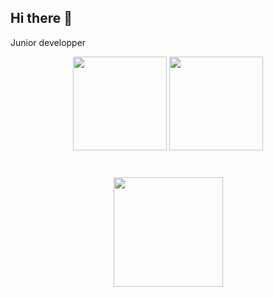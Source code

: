 ## Hi there 👋

<!--
**xSaberZ81/xSaberZ81** is a ✨ _special_ ✨ repository because its `README.md` (this file) appears on your GitHub profile.

Here are some ideas to get you started:

- 🔭 I’m currently working on ...
- 🌱 I’m currently learning ...
- 👯 I’m looking to collaborate on ...
- 🤔 I’m looking for help with ...
- 💬 Ask me about ...
- 📫 How to reach me: ...
- 😄 Pronouns: ...
- ⚡ Fun fact: ...
-->

Junior developper

<p align='center'>
   <a href="![xSaberZ81's Stats](https://github-readme-stats.vercel.app/api?username=xSaberZ81&theme=tokyonight&show_icons=true&hide_border=true&count_private=true)">
       <img height=150 src="https://github-readme-stats.vercel.app/api?username=romankh3&show_icons=true&count_private=true"/></a>
   <a href="https://github.com/romankh3/github-readme-stats">
       <img height=150 src="https://github-readme-stats.vercel.app/api/top-langs/?username=romankh3&layout=compact"/></a>
</p>

<div align="center" style="margin: 40px 0">
   <a href="![xSaberZ81's Top Languages](https://github-readme-stats.vercel.app/api/top-langs/?username=xSaberZ81&theme=tokyonight&show_icons=true&hide_border=true&layout=compact)">
       <img width="175px" src="https://komarev.com/ghpvc/?username=romankh3&color=DE002D">
   </a>
</div>
